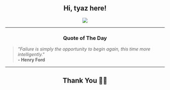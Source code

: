 <h2 align="center"> Hi, tyaz here!</h2>

<p align="center">
<a href="https://github.com/tyazx" alt="github streak"><img src="https://dvst-streak.herokuapp.com/?user=tyazx&theme=tokyonight&fire=DD472C"></a>
</p>

<hr>
<h3 align="center">Quote of The Day</h3>
<p align="center">
<blockquote>
<i>"Failure is simply the opportunity to begin again, this time more intelligently."</i>
<br>
<b>- Henry Ford</b>
</blockquote>
</p>


<hr>
<h2 align="center">Thank You 🙏🏼</h2>
